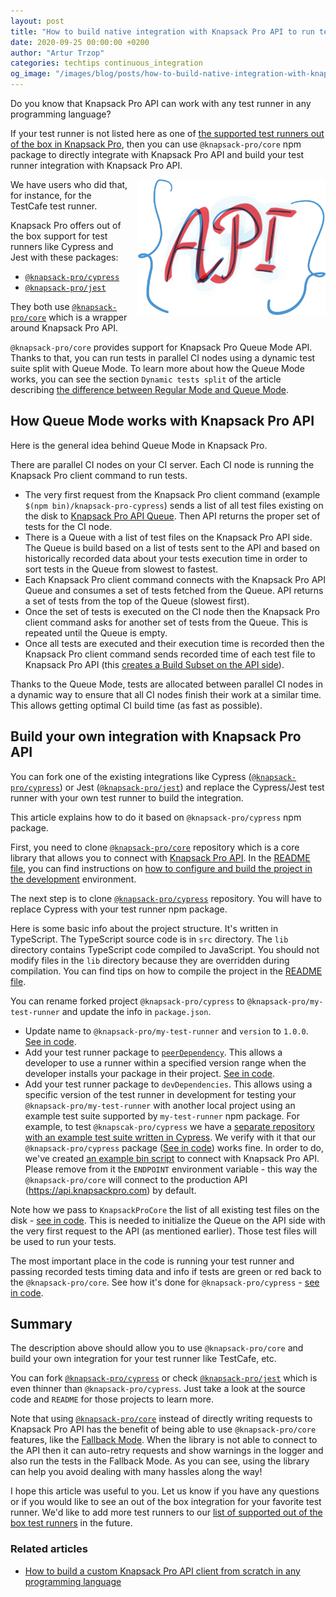 ```yaml
---
layout: post
title: "How to build native integration with Knapsack Pro API to run tests in parallel for any test runner (testing framework)"
date: 2020-09-25 00:00:00 +0200
author: "Artur Trzop"
categories: techtips continuous_integration
og_image: "/images/blog/posts/how-to-build-native-integration-with-knapsack-pro-api-to-run-tests-in-parallel-for-any-test-runner-testing-framework/api.jpeg"
---
```


Do you know that Knapsack Pro API can work with any test runner in any programming language?

If your test runner is not listed here as one of [the supported test runners out of the box in Knapsack Pro](/), then you can use `@knapsack-pro/core` npm package to directly integrate with Knapsack Pro API and build your test runner integration with Knapsack Pro API.

<img src="/images/blog/posts/how-to-build-native-integration-with-knapsack-pro-api-to-run-tests-in-parallel-for-any-test-runner-testing-framework/api.jpeg" style="width:300px;margin-left: 15px;float:right;" alt="Knapsack Pro API" />

We have users who did that, for instance, for the TestCafe test runner.

Knapsack Pro offers out of the box support for test runners like Cypress and Jest with these packages:

- [`@knapsack-pro/cypress`](https://github.com/KnapsackPro/knapsack-pro-cypress)
- [`@knapsack-pro/jest`](https://github.com/KnapsackPro/knapsack-pro-jest)

They both use [`@knapsack-pro/core`](https://github.com/KnapsackPro/knapsack-pro-core-js) which is a wrapper around Knapsack Pro API.

`@knapsack-pro/core` provides support for Knapsack Pro Queue Mode API. Thanks to that, you can run tests in parallel CI nodes using a dynamic test suite split with Queue Mode. To learn more about how the Queue Mode works, you can see the section `Dynamic tests split` of the article describing [the difference between Regular Mode and Queue Mode](/2020/how-to-speed-up-ruby-and-javascript-tests-with-ci-parallelisation#dynamic-tests-split).

## How Queue Mode works with Knapsack Pro API

Here is the general idea behind Queue Mode in Knapsack Pro.

There are parallel CI nodes on your CI server. Each CI node is running the Knapsack Pro client command to run tests.

- The very first request from the Knapsack Pro client command (example `$(npm bin)/knapsack-pro-cypress`) sends a list of all test files existing on the disk to [Knapsack Pro API Queue](/api/v1/#queues_queue_post). Then API returns the proper set of tests for the CI node.
- There is a Queue with a list of test files on the Knapsack Pro API side. The Queue is build based on a list of tests sent to the API and based on historically recorded data about your tests execution time in order to sort tests in the Queue from slowest to fastest.
- Each Knapsack Pro client command connects with the Knapsack Pro API Queue and consumes a set of tests fetched from the Queue. API returns a set of tests from the top of the Queue (slowest first).
- Once the set of tests is executed on the CI node then the Knapsack Pro client command asks for another set of tests from the Queue. This is repeated until the Queue is empty.
- Once all tests are executed and their execution time is recorded then the Knapsack Pro client command sends recorded time of each test file to Knapsack Pro API (this [creates a Build Subset on the API side](/api/v1/#build_subsets_post)).

Thanks to the Queue Mode, tests are allocated between parallel CI nodes in a dynamic way to ensure that all CI nodes finish their work at a similar time. This allows getting optimal CI build time (as fast as possible).

## Build your own integration with Knapsack Pro API

You can fork one of the existing integrations like Cypress ([`@knapsack-pro/cypress`](https://github.com/KnapsackPro/knapsack-pro-cypress)) or Jest ([`@knapsack-pro/jest`](https://github.com/KnapsackPro/knapsack-pro-jest)) and replace the Cypress/Jest test runner with your own test runner to build the integration.

This article explains how to do it based on `@knapsack-pro/cypress` npm package.

First, you need to clone [`@knapsack-pro/core`](https://github.com/KnapsackPro/knapsack-pro-core-js) repository which is a core library that allows you to connect with [Knapsack Pro API](/api/). In the [README file](https://github.com/KnapsackPro/knapsack-pro-core-js#knapsack-procore), you can find instructions on [how to configure and build the project in the development](https://github.com/KnapsackPro/knapsack-pro-core-js#development) environment.

The next step is to clone [`@knapsack-pro/cypress`](https://github.com/KnapsackPro/knapsack-pro-cypress) repository. You will have to replace Cypress with your test runner npm package.

Here is some basic info about the project structure. It's written in TypeScript. The TypeScript source code is in `src` directory. The `lib` directory contains TypeScript code compiled to JavaScript. You should not modify files in the `lib` directory because they are overridden during compilation. You can find tips on how to compile the project in the [README file](https://github.com/KnapsackPro/knapsack-pro-cypress#development).

You can rename forked project `@knapsack-pro/cypress` to `@knapsack-pro/my-test-runner` and update the info in `package.json`.

- Update name to `@knapsack-pro/my-test-runner` and `version` to `1.0.0`. [See in code](https://github.com/KnapsackPro/knapsack-pro-cypress/blob/8942e0430e9b529ab27cf877b15b2d2964f89222/package.json#L2,L3).
- Add your test runner package to [`peerDependency`](https://docs.npmjs.com/files/package.json#peerdependencies). This allows a developer to use a runner within a specified version range when the developer installs your package in their project. [See in code](https://github.com/KnapsackPro/knapsack-pro-cypress/blob/8942e0430e9b529ab27cf877b15b2d2964f89222/package.json#L62).
- Add your test runner package to `devDependencies`. This allows using a specific version of the test runner in development for testing your `@knapsack-pro/my-test-runner` with another local project using an example test suite supported by `my-test-runner` npm package. For example, to test `@knapscak-pro/cypress` we have a [separate repository with an example test suite written in Cypress](https://github.com/KnapsackPro/cypress-example-kitchensink). We verify with it that our `@knapsack-pro/cypress` package ([See in code](https://github.com/KnapsackPro/cypress-example-kitchensink/blob/5c5ddf80f8ca0fb317572d50d5d264070bb61af0/package.json#L67)) works fine. In order to do, we've created [an example bin script](https://github.com/KnapsackPro/cypress-example-kitchensink/blob/5c5ddf80f8ca0fb317572d50d5d264070bb61af0/bin/knapsack_pro_cypress_test_file_pattern#L29) to connect with Knapsack Pro API. Please remove from it the `ENDPOINT` environment variable - this way the `@knapsack-pro/core` will connect to the production API (https://api.knapsackpro.com) by default.

Note how we pass to `KnapsackProCore` the list of all existing test files on the disk - [see in code](https://github.com/KnapsackPro/knapsack-pro-cypress/blob/8942e0430e9b529ab27cf877b15b2d2964f89222/src/knapsack-pro-cypress.ts#L30). This is needed to initialize the Queue on the API side with the very first request to the API (as mentioned earlier). Those test files will be used to run your tests.

The most important place in the code is running your test runner and passing recorded tests timing data and info if tests are green or red back to the `@knapsack-pro/core`. See how it's done for `@knapsack-pro/cypress` - [see in code](https://github.com/KnapsackPro/knapsack-pro-cypress/blob/8942e0430e9b529ab27cf877b15b2d2964f89222/src/knapsack-pro-cypress.ts#L37).

## Summary

The description above should allow you to use `@knapsack-pro/core` and build your own integration for your test runner like TestCafe, etc.

You can fork [`@knapsack-pro/cypress`](https://github.com/KnapsackPro/knapsack-pro-cypress) or check [`@knapsack-pro/jest`](https://github.com/KnapsackPro/knapsack-pro-jest) which is even thinner than `@knapsack-pro/cypress`. Just take a look at the source code and `README` for those projects to learn more.

Note that using [`@knapsack-pro/core`](https://github.com/KnapsackPro/knapsack-pro-core-js) instead of directly writing requests to Knapsack Pro API has the benefit of being able to use `@knapsack-pro/core` features, like the [Fallback Mode](https://knapsackpro.com/faq/question/what-happens-when-knapsack-pro-api-is-not-available-how-fallback-mode-works). When the library is not able to connect to the API then it can auto-retry requests and show warnings in the logger and also run the tests in the Fallback Mode. As you can see, using the library can help you avoid dealing with many hassles along the way!

I hope this article was useful to you. Let us know if you have any questions or if you would like to see an out of the box integration for your favorite test runner. We'd like to add more test runners to our [list of supported out of the box test runners](/) in the future.

### Related articles

- [How to build a custom Knapsack Pro API client from scratch in any programming language](/2021/how-to-build-knapsack-pro-api-client-from-scratch-in-any-programming-language)
